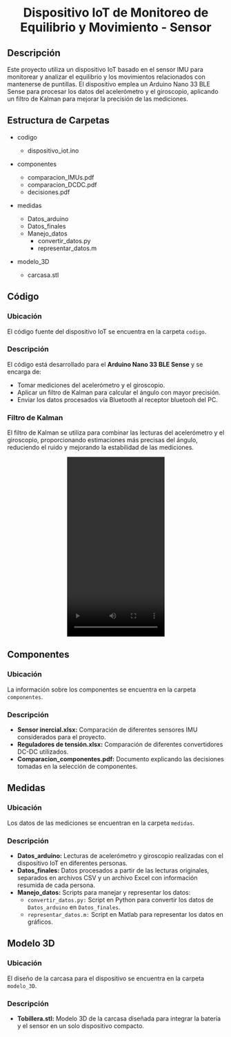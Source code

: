 
<div align="Center">
  <h1 align="Center">Dispositivo IoT de Monitoreo de Equilibrio y Movimiento - Sensor</h1>
  <p float="left">
  </p>
</div>

## Descripción
Este proyecto utiliza un dispositivo IoT basado en el sensor IMU para monitorear y analizar el equilibrio y los movimientos relacionados con mantenerse de puntillas. El dispositivo emplea un Arduino Nano 33 BLE Sense para procesar los datos del acelerómetro y el giroscopio, aplicando un filtro de Kalman para mejorar la precisión de las mediciones.

## Estructura de Carpetas
- codigo
  - dispositivo_iot.ino

- componentes
  - comparacion_IMUs.pdf
  - comparacion_DCDC.pdf
  - decisiones.pdf

- medidas
  - Datos_arduino
  - Datos_finales
  - Manejo_datos
    - convertir_datos.py
    - representar_datos.m

- modelo_3D
   - carcasa.stl

## Código
### Ubicación
El código fuente del dispositivo IoT se encuentra en la carpeta `codigo`.

### Descripción
El código está desarrollado para el **Arduino Nano 33 BLE Sense** y se encarga de:
- Tomar mediciones del acelerómetro y el giroscopio.
- Aplicar un filtro de Kalman para calcular el ángulo con mayor precisión.
- Enviar los datos procesados vía Bluetooth al receptor bluetooh del PC.

### Filtro de Kalman
El filtro de Kalman se utiliza para combinar las lecturas del acelerómetro y el giroscopio, proporcionando estimaciones más precisas del ángulo, reduciendo el ruido y mejorando la estabilidad de las mediciones.

<center>
  <video src="https://github.com/chesusar/app-puntillas/assets/133507131/c614b8c2-d482-485f-80f9-662d0921a47c" width="226" height="416"/> 
</center>

## Componentes
### Ubicación
La información sobre los componentes se encuentra en la carpeta `componentes`.

### Descripción
- **Sensor inercial.xlsx:** Comparación de diferentes sensores IMU considerados para el proyecto.
- **Reguladores de tensión.xlsx:** Comparación de diferentes convertidores DC-DC utilizados.
- **Comparacion_componentes.pdf:** Documento explicando las decisiones tomadas en la selección de componentes.

## Medidas
### Ubicación
Los datos de las mediciones se encuentran en la carpeta `medidas`.

### Descripción
- **Datos_arduino:** Lecturas de acelerómetro y giroscopio realizadas con el dispositivo IoT en diferentes personas.
- **Datos_finales:** Datos procesados a partir de las lecturas originales, separados en archivos CSV y un archivo Excel con información resumida de cada persona.
- **Manejo_datos:** Scripts para manejar y representar los datos:
  - `convertir_datos.py:` Script en Python para convertir los datos de `Datos_arduino` en `Datos_finales`.
  - `representar_datos.m:` Script en Matlab para representar los datos en gráficos.

## Modelo 3D
### Ubicación
El diseño de la carcasa para el dispositivo se encuentra en la carpeta `modelo_3D`.

### Descripción
- **Tobillera.stl:** Modelo 3D de la carcasa diseñada para integrar la batería y el sensor en un solo dispositivo compacto.

